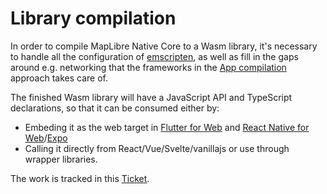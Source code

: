 # Library compilation

In order to compile MapLibre Native Core to a Wasm library, it's necessary to handle all the configuration of [emscripten](https://emscripten.org/), as well as fill in the gaps around e.g. networking that the frameworks in the [App compilation](./app-compilation.md) approach takes care of.

The finished Wasm library will have a JavaScript API and TypeScript declarations, so that it can be consumed either by:
  - Embeding it as the web target in [Flutter for Web](https://flutter.dev/multi-platform/web) and [React Native for Web](https://necolas.github.io/react-native-web/)/[Expo](https://docs.expo.dev/workflow/web/)
  - Calling it directly from React/Vue/Svelte/vanillajs or use through wrapper libraries.

The work is tracked in this [Ticket](https://github.com/maplibre/maplibre-native/issues/2554).